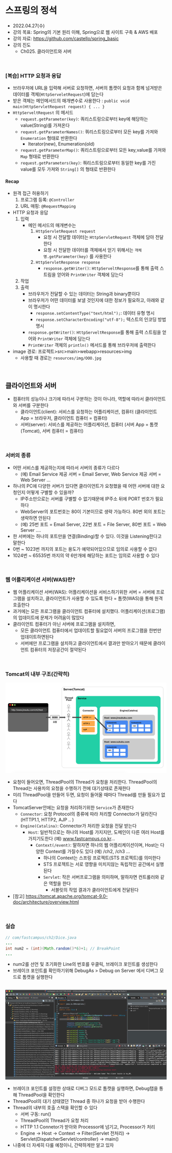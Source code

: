 # 스프링의 정석
- 2022.04.27(수)
- 강의 목표: Spring의 기본 원리 이해, Spring으로 웹 사이트 구축 & AWS 배포
- 강의 자료: https://github.com/castello/spring_basic
- 강의 진도 
    - Ch025. 클라이언트와 서버 

<br>

### [복습] HTTP 요청과 응답
- 브라우저에 URL을 입력해 서버로 요청하면, 서버의 톰캣이 요청과 함께 넘겨받은 데이터를 객체(`HttpServeletRequest`)에 담는다
- 받은 객체는 메인메서드의 매개변수로 사용한다 : `public void main(HttpServletRequest request) { ... }`
- `HttpServeltRequest` 의 메서드
	- `request.getParameter(key)`: 쿼리스트링으로부터 key에 해당하는 value(String)를 가져온다 
	- `request.getParameterNames()`: 쿼리스트링으로부터 모든 key를 가져와 `Enumeration` 형태로 반환한다
		- Iterator(new), Enumeration(old)
	- `request.getParameterMap()`: 쿼리스트링으로부터 모든 key,value를 가져와 `Map` 형태로 반환한다 
	- `request.getParameters(key)`: 쿼리스트링으로부터 동일한 key를 가진 value를 모두 가져와 `String[]` 의 형태로 반환한다 
#### Recap
- 원격 접근 허용하기
	1. 프로그램 등록: `@Controller`
	2. URL 매핑: `@RequestMapping`
- HTTP 요청과 응답
	1. 입력
		- 메인 메서드의 매개변수는 
			1. `HttpServletRequest request` 
				- 요청 시 전달할 데이터는 `HttpServletRequest` 객체에 담아 전달한다
				- 요청 시 전달한 데이터를 객체에서 얻기 위해서는 `객체명.getParameter(key)` 를 사용한다
			2. `HttpServletResponse response`
				- `response.getWriter()`: `HttpServeltResponse`를 통해 출력 스트림을 얻어와 `PrintWriter` 객체에 담는다 
	2. 작업
	3. 출력 
		- 브라우저가 전달할 수 있는 데이터는 String과 binary뿐이다
		- 브라우저가 어떤 데이터를 보낼 것인지에 대한 정보가 필요하고, 아래와 같이 명시한다
			- `response.setContentType("text/html");`: 데이터 유형 명시
			- `response.setCharacterEncoding("utf-8");` 텍스트의 인코딩 방법 명시 
		- `response.getWriter()`: `HttpServeltResponse`를 통해 출력 스트림을 얻어와 `PrintWriter` 객체에 담는다 
		- `PrintWriter` 객체의 `println()` 메서드를 통해 브라우저에 출력한다 
- image 경로: 프로젝트>src>main>webapp>resources>img 
	- 사용할 때 경로는 `resources/img/OOO.jpg`


<br>

## 클라이언트와 서버
- 컴퓨터의 성능이나 크기에 따라서 구분하는 것이 아니라, 역할에 따라서 클라이언트와 서버를 구분한다
	- 클라이언트(client): 서비스를 요청하는 어플리케이션, 컴퓨터 (클라이언트 App = 브라우저, 클라이언트 컴퓨터 = 컴퓨터)
	- 서버(server): 서비스를 제공하는 어플리케이션, 컴퓨터 (서버 App = 톰캣(Tomcat), 서버 컴퓨터 = 컴퓨터)

<br>

### 서버의 종류
- 어떤 서비스를 제공하는지에 따라서 서버의 종류가 다르다
	- (예) Email Service 제공 서버 = Email Server, Web Service 제공 서버 = Web Server ...
- 하나의 PC에 다양한 서버가 있다면 클라이언트가 요청했을 때 어떤 서버에 대한 요청인지 어떻게 구별할 수 있을까?
	- IP주소만으로는 서버를 구별할 수 없기때문에 IP주소 뒤에 PORT 번호가 필요하다
	- WebServer의 포트번호는 80이 기본이므로 생략 가능하다. 80번 외의 포트는 생략하면 안된다
	- (예) 25번 포트 = Email Server, 22번 포트 = File Server, 80번 포트 = Web Server ....
- 한 서버에는 하나의 포트만을 연결(Binding)할 수 있다. 이것을 Listening한다고 말한다
- 0번 ~ 1023번 까지의 포트는 용도가 예약되어있으므로 임의로 사용할 수 없다
- 1024번 ~ 65535번 까지의 약 6만개에 해당하는 포트는 임의로 사용할 수 있다 

<br>

### 웹 어플리케이션 서버(WAS)란?
- 웹 어플리케이션 서버(WAS): 어플리케이션을 서비스하기위한 서버 = 서버에 프로그램을 설치하고, 클라이언트가 사용할 수 있도록 한다 = 톰캣(WAS)을 통해 원격 호출한다
- 과거에는 모든 프로그램을 클라이언트 컴퓨터에 설치했다. 어플리케이션(프로그램)의 업데이트에 문제가 어려움이 많았다
- 클라이언트 컴퓨터가 아닌 서버에 프로그램을 설치하면,
	- 모든 클라이언트 컴퓨터에서 업데이트할 필요없이 서버의 프로그램을 한번만 업데이트하면된다
	- 서버에만 프로그램을 설치하고 클라이언트에서 결과만 받아오기 때문에 클라이언트 컴퓨터의 저장공간이 절약된다

<br>

### Tomcat의 내부 구조(간략히)

<img src="../img/ch025_1.png" alt="ch025_2">

- 요청이 들어오면, ThreadPool의 Thread가 요청을 처리한다. ThreadPool의 Thread는 사용차의 요청을 수행하기 전에 대기상태로 존재한다
- 미리 ThreadPool을 만들어 두면, 요청이 들어올 때마다 Thread를 만들 필요가 없다 
- TomcatServer안에는 요청을 처리하기위한 `Service`가 존재한다
	- `Connector`: 요청 Protocol의 종류에 따라 처리할 Connector가 달라진다 (HTTP1.1, HTTP2, AJP .. )
	- `Engine(Catalina)`: Connector가 처리한 요청을 전달 받는다 
		- `Host`: 일반적으로는 하나의 Host를 가지지만, 도메인이 다른 여러 Host를 가지기도한다 (예) www.fastcampus.co.kr...
			- `Context(/event)`: 말하자면 하나의 웹 어플리케이션이며, Host는 다양한 Context를 가질수도 있다 (예) /ch2, /ch3 ...
				- 하나의 Context는 스프링 프로젝트(STS 프로젝트)를 의미한다
				- STS 프로젝트는 서로 영향을 미치지않는 독립적인 공간에서 실행된다
				- `Servlet`: 작은 서버프로그램을 의미하며, 말하자면 컨트롤러와 같은 역할을 한다
					- 서블릿의 작업 결과가 클라이언트에게 전달된다
- [참고] https://tomcat.apache.org/tomcat-9.0-doc/architecture/overview.html

<br>

### 실습
```java
// com/fastcampus/ch2/Dice.java
...
int num2 = (int)(Math.random()*6)+1; // BreakPoint
...
```
- num2를 선언 및 초기화한 Line의 번호를 우클릭, 브레이크 포인트를 생성한다 
- 브레이크 포인트를 확인하기위해 DebugAs > Debug on Server 에서 디버그 모드로 톰캣을 실행한다

<br>

<img src="../img/ch025_2.png" alt="ch025_2">

- 브레이크 포인트를 설정한 상태로 디버그 모드로 톰캣을 실행하면, Debug탭을 통해 ThreadPool을 확인한다
- ThreadPool의 대기 상태였던 Thread 중 하나가 요청을 받아 수행한다
- Thread의 내부의 호출 스택을 확인할 수 있다
	- 서버 구동: run()
	- ThreadPool의 Thread가 요청 처리
	- HTTP 1.1 Connetor가 받아와 Processor에 넘기고, Processor가 처리
	- Engine → Host → Context → Filter(Servlet 전처리) → Servlet(DispatcherServlet/controller) → main()
- 나중에 더 자세히 다룰 예정이니, 간략하게만 알고 있자